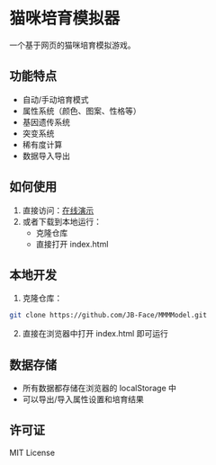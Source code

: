 # 猫咪培育模拟器

一个基于网页的猫咪培育模拟游戏。

## 功能特点

- 自动/手动培育模式
- 属性系统（颜色、图案、性格等）
- 基因遗传系统
- 突变系统
- 稀有度计算
- 数据导入导出

## 如何使用

1. 直接访问：[在线演示](https://JB-Face.github.io/MMMModel/)
2. 或者下载到本地运行：
   - 克隆仓库
   - 直接打开 index.html

## 本地开发

1. 克隆仓库：
```bash
git clone https://github.com/JB-Face/MMMModel.git
```

2. 直接在浏览器中打开 index.html 即可运行

## 数据存储

- 所有数据都存储在浏览器的 localStorage 中
- 可以导出/导入属性设置和培育结果

## 许可证

MIT License 
